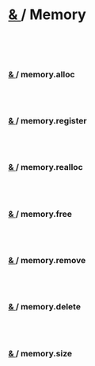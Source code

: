 # [ & ](#) / Memory

<br>
<br>
<br>

### [ & ](#) / memory.alloc

<br>
<br>

### [ & ](#) / memory.register

<br>
<br>

### [ & ](#) / memory.realloc

<br>
<br>

### [ & ](#) / memory.free

<br>
<br>


### [ & ](#) / memory.remove

<br>
<br>

### [ & ](#) / memory.delete 

<br>
<br>

### [ & ](#) / memory.size

<br>
<br>
